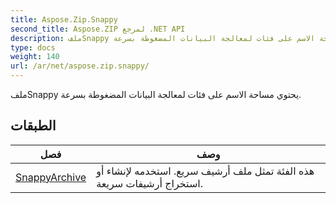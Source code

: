```yaml
---
title: Aspose.Zip.Snappy
second_title: Aspose.ZIP لمرجع .NET API
description: ملفSnappy يحتوي مساحة الاسم على فئات لمعالجة البيانات المضغوطة بسرعة.
type: docs
weight: 140
url: /ar/net/aspose.zip.snappy/
---
```

ملفSnappy يحتوي مساحة الاسم على فئات لمعالجة البيانات المضغوطة بسرعة.

## الطبقات

| فصل | وصف |
| --- | --- |
| [SnappyArchive](./snappyarchive/) | هذه الفئة تمثل ملف أرشيف سريع. استخدمه لإنشاء أو استخراج أرشيفات سريعة. |


